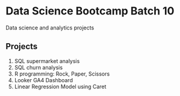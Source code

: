 # Data Science Bootcamp Batch 10
Data science and analytics projects

## Projects
1. SQL supermarket analysis
2. SQL churn analysis
3. R programming: Rock, Paper, Scissors
4. Looker GA4 Dashboard
5. Linear Regression Model using Caret
